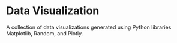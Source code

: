 # Data Visualization

A collection of data visualizations generated using Python libraries Matplotlib, Random, and Plotly. 
